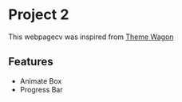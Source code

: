 # Project 2

This webpagecv was inspired from [Theme Wagon](https://themewagon.com/themes/best-quality-free-portfolio-resume-bootstrap-template-download/)

## Features
- Animate Box
- Progress Bar

